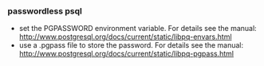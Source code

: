 ### passwordless psql 
- set the PGPASSWORD environment variable. For details see the manual:
http://www.postgresql.org/docs/current/static/libpq-envars.html
- use a .pgpass file to store the password. For details see the manual:
http://www.postgresql.org/docs/current/static/libpq-pgpass.html